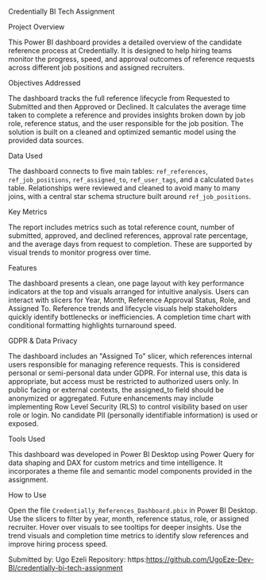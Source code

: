 Credentially BI Tech Assignment

Project Overview

This Power BI dashboard provides a detailed overview of the candidate reference process at Credentially. It is designed to help hiring teams monitor the progress, speed, and approval outcomes of reference requests across different job positions and assigned recruiters.

Objectives Addressed

The dashboard tracks the full reference lifecycle from Requested to Submitted and then Approved or Declined. It calculates the average time taken to complete a reference and provides insights broken down by job role, reference status, and the user responsible for the job position. The solution is built on a cleaned and optimized semantic model using the provided data sources.

Data Used

The dashboard connects to five main tables: `ref_references`, `ref_job_positions`, `ref_assigned_to`, `ref_user_tags`, and a calculated `Dates` table. Relationships were reviewed and cleaned to avoid many to many joins, with a central star schema structure built around `ref_job_positions`.

Key Metrics

The report includes metrics such as total reference count, number of submitted, approved, and declined references, approval rate percentage, and the average days from request to completion. These are supported by visual trends to monitor progress over time.

Features

The dashboard presents a clean, one page layout with key performance indicators at the top and visuals arranged for intuitive analysis. Users can interact with slicers for Year, Month, Reference Approval Status, Role, and Assigned To. Reference trends and lifecycle visuals help stakeholders quickly identify bottlenecks or inefficiencies. A completion time chart with conditional formatting highlights turnaround speed.

GDPR & Data Privacy

The dashboard includes an "Assigned To" slicer, which references internal users responsible for managing reference requests. This is considered personal or semi-personal data under GDPR. For internal use, this data is appropriate, but access must be restricted to authorized users only. In public facing or external contexts, the assigned_to field should be anonymized or aggregated. Future enhancements may include implementing Row Level Security (RLS) to control visibility based on user role or login. No candidate PII (personally identifiable information) is used or exposed.

Tools Used

This dashboard was developed in Power BI Desktop using Power Query for data shaping and DAX for custom metrics and time intelligence. It incorporates a theme file and semantic model components provided in the assignment.

How to Use

Open the file `Credentially_References_Dashboard.pbix` in Power BI Desktop. Use the slicers to filter by year, month, reference status, role, or assigned recruiter. Hover over visuals to see tooltips for deeper insights. Use the trend visuals and completion time metrics to identify slow references and improve hiring process speed.


Submitted by: Ugo Ezeli 
Repository: https:https://github.com/UgoEze-Dev-BI/credentially-bi-tech-assignment 
